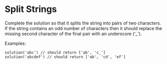 # Split Strings

Complete the solution so that it splits the string into pairs of two characters. If the string contains an odd number of characters then it should replace the missing second character of the final pair with an underscore ('_').

Examples:
```
solution('abc') // should return ['ab', 'c_']
solution('abcdef') // should return ['ab', 'cd', 'ef']
```